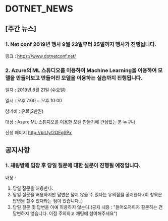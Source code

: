 # DOTNET_NEWS

## [주간 뉴스]

###  1. Net conf 2019년 행사 9월 23일부터 25일까지 행사가 진행됩니다.
링크 : https://www.dotnetconf.net/

### 2. Azure의 ML 스튜디오를 이용하여 Machine Learning을 이용하여 모델을 만들어보고 만들어진 모델을 이용하는 실습까지 진행됩니다.
일자 : 2019년 8월 21일 (수요일)

일시 : 오후 7:00 ~ 오후 10:00

참가비 : 유료(2만원)

대상 : Azure ML 스튜디오를 이용한 모델 만들기에 관심있는 분 누구나

신청 페이지 http://bit.ly/2OEgSPx

## 공지사항

### 1. 채팅방에 입장 후 당일 질문에 대한 설문이 진행될 예정입니다.
내용 :
1) 당일 질문을 허용한다.
2) 당일 질문을 허용하지만 답변은 달지 않을 수 있다는 유의점을 공지한다.(이 항목은 답변을 할수 있다라는 점이 있습니다..)
3) 당일 질문 및 답변을 아예 허용하지 않는다.(공지 내용 : "들어오자마자 질문하는 건 답변하지 않습니다. 이점 주의하고 채팅에 참여해주세요")


